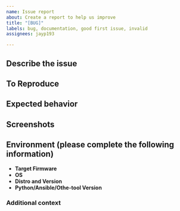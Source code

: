 ```yaml
---
name: Issue report
about: Create a report to help us improve
title: "[BUG]"
labels: bug, documentation, good first issue, invalid
assignees: jayp193

---
```


<!--- Provide a descriptive Title above  -->
<!--- Be sure to preview your Issue report using the Preview tab, before submitting -->


## Describe the issue
<!--- A clear and concise description of what the issue is. -->

## To Reproduce
<!--- Steps to reproduce the behavior: 
1. Select this '...'
2. Run this '....'
3. Check this '....'
4. See error or issue '....' -->

## Expected behavior
<!--- A clear and concise description of what you expected to happen. -->

## Screenshots
<!--- If applicable, add screenshots to help explain your problem. -->

## Environment (please complete the following information)
 - **Target Firmware** <!---[e.g. Central 2.5.3, AOS8.6, AOS-CX 10.6] -->
 - **OS** <!---[e.g. MacOS, Linux] -->
 - **Distro and Version**  <!--- [e.g. Ubuntu 18.04, CentOS 7] -->
 - **Python/Ansible/Othe-tool Version**  <!--- [e.g. Python3.8, Ansible 2.10] -->

### Additional context
<!--- Add any other context about the problem here. -->

